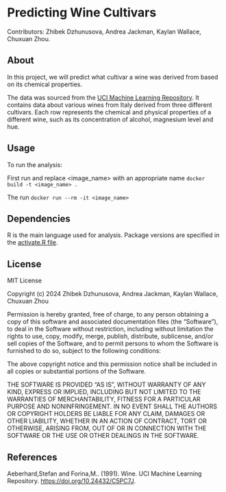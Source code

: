 # Predicting Wine Cultivars

Contributors:
Zhibek Dzhunusova, Andrea Jackman, Kaylan Wallace, Chuxuan Zhou.

## About 
 
In this project, we will predict what cultivar a wine was derived from based on its chemical properties.  

The data was sourced from the [UCI Machine Learning Repository](https://doi.org/10.24432/C5PC7J). It contains data about various wines from Italy derived from three different cultivars. Each row represents the chemical and physical properties of a different wine, such as its concentration of alcohol, magnesium level and hue.  

## Usage

To run the analysis:

First run and replace <image_name> with an appropriate name
```docker build -t <image_name> .```

The run 
```docker run --rm -it <image_name>```

## Dependencies 

R is the main language used for analysis. Package versions are specified in the [activate.R file](https://github.com/DSCI-310-2024/DSCI-310-Group-5/blob/35aa0ab4f227314f6bb648b567fd4b65a6f73c3a/renv/activate.R).

## License

MIT License

Copyright (c) 2024 Zhibek Dzhunusova, Andrea Jackman, Kaylan Wallace, Chuxuan Zhou

Permission is hereby granted, free of charge, to any person obtaining a copy of this software and associated documentation files (the “Software”), to deal in the Software without restriction, including without limitation the rights to use, copy, modify, merge, publish, distribute, sublicense, and/or sell copies of the Software, and to permit persons to whom the Software is furnished to do so, subject to the following conditions:

The above copyright notice and this permission notice shall be included in all copies or substantial portions of the Software.

THE SOFTWARE IS PROVIDED “AS IS”, WITHOUT WARRANTY OF ANY KIND, EXPRESS OR IMPLIED, INCLUDING BUT NOT LIMITED TO THE WARRANTIES OF MERCHANTABILITY, FITNESS FOR A PARTICULAR PURPOSE AND NONINFRINGEMENT. IN NO EVENT SHALL THE AUTHORS OR COPYRIGHT HOLDERS BE LIABLE FOR ANY CLAIM, DAMAGES OR OTHER LIABILITY, WHETHER IN AN ACTION OF CONTRACT, TORT OR OTHERWISE, ARISING FROM, OUT OF OR IN CONNECTION WITH THE SOFTWARE OR THE USE OR OTHER DEALINGS IN THE SOFTWARE.

## References

Aeberhard,Stefan and Forina,M.. (1991). Wine. UCI Machine Learning Repository. https://doi.org/10.24432/C5PC7J.

